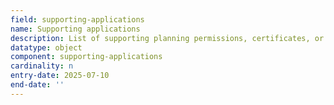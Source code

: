 ```yaml
---
field: supporting-applications
name: Supporting applications
description: List of supporting planning permissions, certificates, or notices affecting the application site
datatype: object
component: supporting-applications
cardinality: n
entry-date: 2025-07-10
end-date: ''
---
```

